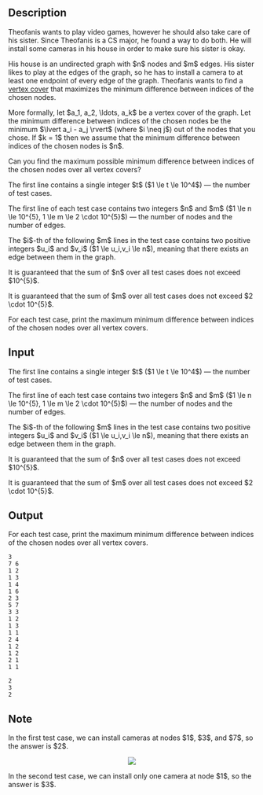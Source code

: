 ## Description

<div><p>Theofanis wants to play video games, however he should also take care of his sister. Since Theofanis is a CS major, he found a way to do both. He will install some cameras in his house in order to make sure his sister is okay.</p><p>His house is an undirected graph with $n$ nodes and $m$ edges. His sister likes to play at the edges of the graph, so he has to install a camera to at least one endpoint of every edge of the graph. Theofanis wants to find a <a href="https://en.wikipedia.org/wiki/Vertex_cover">vertex cover</a> that maximizes the minimum difference between indices of the chosen nodes.</p><p>More formally, let $a_1, a_2, \ldots, a_k$ be a vertex cover of the graph. Let the minimum difference between indices of the chosen nodes be the minimum $\lvert a_i - a_j \rvert$ (where $i \neq j$) out of the nodes that you chose. <span class="tex-font-style-bf">If $k = 1$ then we assume that the minimum difference between indices of the chosen nodes is $n$</span>. </p><p>Can you find the maximum possible minimum difference between indices of the chosen nodes over all vertex covers?</p></div><div class="input-specification"><p>The first line contains a single integer $t$ ($1 \le t \le 10^4$)&nbsp;— the number of test cases.</p><p>The first line of each test case contains two integers $n$ and $m$ ($1 \le n \le 10^{5}, 1 \le m \le 2 \cdot 10^{5}$)&nbsp;— the number of nodes and the number of edges. </p><p>The $i$-th of the following $m$ lines in the test case contains two positive integers $u_i$ and $v_i$ ($1 \le u_i,v_i \le n$), meaning that there exists an edge between them in the graph. </p><p>It is guaranteed that the sum of $n$ over all test cases does not exceed $10^{5}$.</p><p>It is guaranteed that the sum of $m$ over all test cases does not exceed $2 \cdot 10^{5}$.</p></div><div class="output-specification"><p>For each test case, print the maximum minimum difference between indices of the chosen nodes over all vertex covers.</p></div>

## Input

<p>The first line contains a single integer $t$ ($1 \le t \le 10^4$)&nbsp;— the number of test cases.</p><p>The first line of each test case contains two integers $n$ and $m$ ($1 \le n \le 10^{5}, 1 \le m \le 2 \cdot 10^{5}$)&nbsp;— the number of nodes and the number of edges. </p><p>The $i$-th of the following $m$ lines in the test case contains two positive integers $u_i$ and $v_i$ ($1 \le u_i,v_i \le n$), meaning that there exists an edge between them in the graph. </p><p>It is guaranteed that the sum of $n$ over all test cases does not exceed $10^{5}$.</p><p>It is guaranteed that the sum of $m$ over all test cases does not exceed $2 \cdot 10^{5}$.</p>

## Output

<p>For each test case, print the maximum minimum difference between indices of the chosen nodes over all vertex covers.</p>





```input1|2,3,4,5,6,7,8,13,14,15,16,17
3
7 6
1 2
1 3
1 4
1 6
2 3
5 7
3 3
1 2
1 3
1 1
2 4
1 2
1 2
2 1
1 1
```




```output1
2
3
2
```



## Note

<p>In the first test case, we can install cameras at nodes $1$, $3$, and $7$, so the answer is $2$.</p><center> <img class="tex-graphics" src="file://WVkrWnDG.png" style="max-width: 100.0%;max-height: 100.0%;"> </center><p>In the second test case, we can install only one camera at node $1$, so the answer is $3$.</p>

